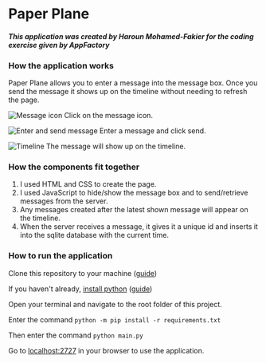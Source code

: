 # Paper Plane
#### _This application was created by Haroun Mohamed-Fakier for the coding exercise given by AppFactory_

### How the application works

Paper Plane allows you to enter a message into the message box. 
Once you send the message it shows up on the timeline without needing to refresh the page.

![Message icon](https://imgur.com/hQBgLVe.png)
Click on the message icon.

![Enter and send message](https://imgur.com/c7wSJrj.png)
Enter a message and click send.

![Timeline](https://imgur.com/xW60q9w.png)
The message will show up on the timeline.

### How the components fit together
1. I used HTML and CSS to create the page.
2. I used JavaScript to hide/show the message box and to send/retrieve messages from the server.
3. Any messages created after the latest shown message will appear on the timeline.
4. When the server receives a message, it gives it a unique id and inserts it into the sqlite database with the current time.

### How to run the application
Clone this repository to your machine ([guide](https://git-scm.com/book/en/v2/Git-Basics-Getting-a-Git-Repository))

If you haven't already, [install python](https://www.python.org/downloads/) ([guide](https://phoenixnap.com/kb/how-to-install-python-3-windows))

Open your terminal and navigate to the root folder of this project.

Enter the command `python -m pip install -r requirements.txt`

Then enter the command ``python main.py``

Go to [localhost:2727](http://localhost:2727/) in your browser to use the application.